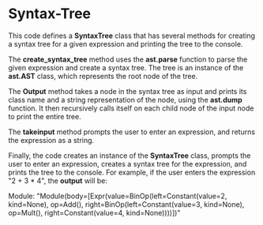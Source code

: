 # Syntax-Tree
This code defines a **SyntaxTree** class that has several methods for creating a syntax tree for a given expression and printing the tree to the console.

The **create_syntax_tree** method uses the **ast.parse** function to parse the given expression and create a syntax tree. 
The tree is an instance of the **ast.AST** class, which represents the root node of the tree.

The **Output** method takes a node in the syntax tree as input and prints its class name and a string representation of the node, using the **ast.dump** function.
It then recursively calls itself on each child node of the input node to print the entire tree.

The **takeinput** method prompts the user to enter an expression, and returns the expression as a string.

Finally, the code creates an instance of the **SyntaxTree** class, prompts the user to enter an expression, creates a syntax tree for the expression, and prints the tree to the console. For example, if the user enters the expression "2 + 3 * 4", the **output** will be:

Module: "Module(body=[Expr(value=BinOp(left=Constant(value=2, kind=None), op=Add(), right=BinOp(left=Constant(value=3, kind=None), op=Mult(), right=Constant(value=4, kind=None))))])"
